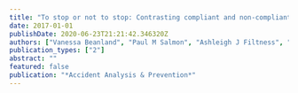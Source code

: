 ```yaml
---
title: "To stop or not to stop: Contrasting compliant and non-compliant driver behaviour at rural rail level crossings"
date: 2017-01-01
publishDate: 2020-06-23T21:21:42.346320Z
authors: ["Vanessa Beanland", "Paul M Salmon", "Ashleigh J Filtness", "Michael G Lenné", "Neville A Stanton"]
publication_types: ["2"]
abstract: ""
featured: false
publication: "*Accident Analysis & Prevention*"
---
```


